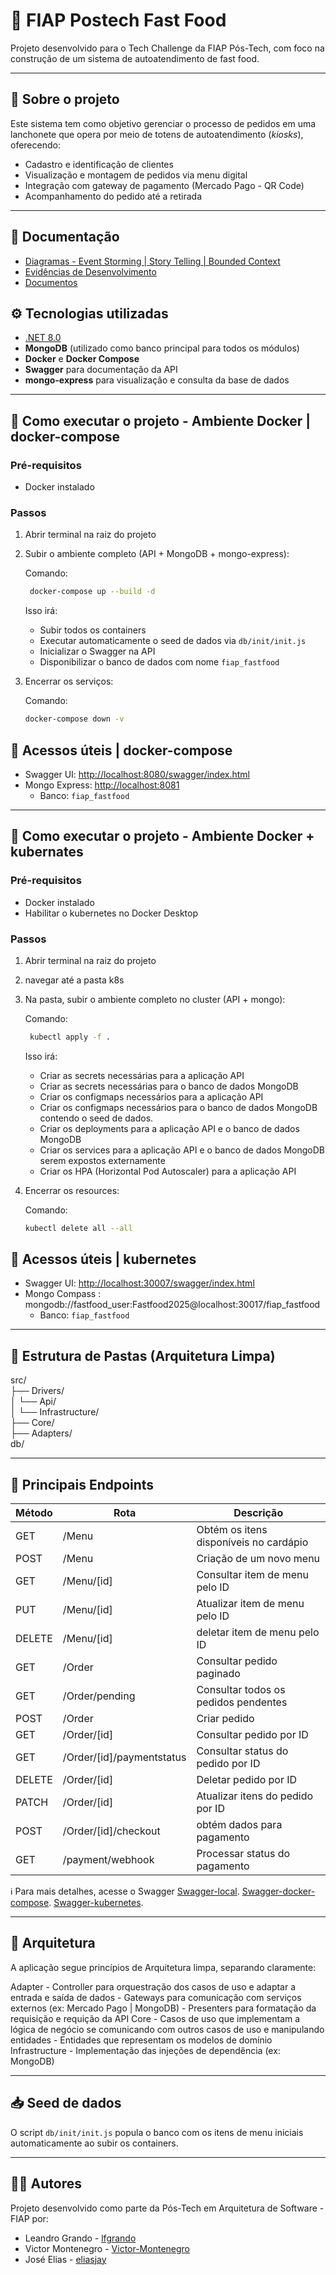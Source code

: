 ﻿# 🍔 FIAP Postech Fast Food

Projeto desenvolvido para o Tech Challenge da FIAP Pós-Tech, com foco na construção de um sistema de autoatendimento de fast food.

---

## 📌 Sobre o projeto

Este sistema tem como objetivo gerenciar o processo de pedidos em uma lanchonete que opera por meio de totens de autoatendimento (*kiosks*), oferecendo:

- Cadastro e identificação de clientes
- Visualização e montagem de pedidos via menu digital
- Integração com gateway de pagamento (Mercado Pago - QR Code)
- Acompanhamento do pedido até a retirada

---

## 📄 Documentação

- [Diagramas - Event Storming | Story Telling | Bounded Context](https://drive.google.com/drive/folders/1xNRAZfIqpomhRkz2gcdYtUZLtypkbk99)
- [Evidências de Desenvolvimento ](https://drive.google.com/drive/folders/1ptX92zr9ImXOPE8CUBSneuTZCRWBGyF4)
- [Documentos](https://drive.google.com/drive/folders/1EetNjhhsiNHsdST1Y8xH1hMnI4fPpDNv)


## ⚙️ Tecnologias utilizadas

- [.NET 8.0](https://learn.microsoft.com/en-us/dotnet/core/whats-new/dotnet-8)
- **MongoDB** (utilizado como banco principal para todos os módulos)
- **Docker** e **Docker Compose**
- **Swagger** para documentação da API
- **mongo-express** para visualização e consulta da base de dados

---

## 🚀 Como executar o projeto - Ambiente Docker | docker-compose

### Pré-requisitos

- Docker instalado

### Passos

1. Abrir terminal na raiz do projeto

2. Subir o ambiente completo (API + MongoDB + mongo-express):

   Comando:

   ```bash
	docker-compose up --build -d
   ```

   Isso irá:  
   - Subir todos os containers  
   - Executar automaticamente o seed de dados via `db/init/init.js`
   - Inicializar o Swagger na API  
   - Disponibilizar o banco de dados com nome `fiap_fastfood`

3. Encerrar os serviços:

   Comando:
   ```bash
   docker-compose down -v
   ```

## 🧪 Acessos úteis | docker-compose

- Swagger UI: [http://localhost:8080/swagger/index.html](http://localhost:8080/swagger/index.html)
- Mongo Express: [http://localhost:8081](http://localhost:8081)
  - Banco: `fiap_fastfood`

---

## 🚀 Como executar o projeto - Ambiente Docker + kubernates 

### Pré-requisitos

- Docker instalado
- Habilitar o kubernetes no Docker Desktop

### Passos

1. Abrir terminal na raiz do projeto

2. navegar até a pasta k8s

2. Na pasta, subir o ambiente completo no cluster (API + mongo):

   Comando:

   ```bash
	kubectl apply -f .
   ```

   Isso irá:  
   - Criar as secrets necessárias para a aplicação API 
   - Criar as secrets necessárias para o banco de dados MongoDB
   - Criar os configmaps necessários para a aplicação API
   - Criar os configmaps necessários para o banco de dados MongoDB contendo o seed de dados.
   - Criar os deployments para a aplicação API e o banco de dados MongoDB
   - Criar os services para a aplicação API e o banco de dados MongoDB serem expostos externamente
   - Criar os HPA (Horizontal Pod Autoscaler) para a aplicação API 

3. Encerrar os resources:

   Comando:
   ```bash
   kubectl delete all --all
   ```

## 🧪 Acessos úteis | kubernetes

- Swagger UI: [http://localhost:30007/swagger/index.html](http://localhost:30007/swagger/index.html)
- Mongo Compass : mongodb://fastfood_user:Fastfood2025@localhost:30017/fiap_fastfood
  - Banco: `fiap_fastfood`


---

## 📂 Estrutura de Pastas (Arquitetura Limpa)

src/  
├── Drivers/  
│       └── Api/  
│       └── Infrastructure/  
├── Core/  
├── Adapters/  
db/

---

## 🔗 Principais Endpoints

| Método | Rota                          | Descrição                                    |
|--------|-------------------------------|----------------------------------------------|
| GET    | /Menu                         | Obtém os itens disponíveis no cardápio       |
| POST   | /Menu                         | Criação de um novo menu                      |
| GET    | /Menu/[id]                    | Consultar item de menu pelo ID               |
| PUT    | /Menu/[id]                    | Atualizar item de menu pelo ID               |
| DELETE | /Menu/[id]                    | deletar item de menu pelo ID                 |                     |
| GET    | /Order                        | Consultar pedido paginado                    |
| GET    | /Order/pending				 | Consultar todos os pedidos pendentes			|
| POST   | /Order                        | Criar pedido                                 |
| GET    | /Order/[id]                   | Consultar pedido por ID                      |
| GET    | /Order/[id]/paymentstatus     | Consultar status do pedido por ID            |
| DELETE | /Order/[id]                   | Deletar pedido por ID                        |
| PATCH  | /Order/[id]                   | Atualizar itens do pedido por ID             |
| POST   | /Order/[id]/checkout          | obtém dados para pagamento                   |
| GET    | /payment/webhook              | Processar status do pagamento				|


ℹ️ Para mais detalhes, acesse o Swagger
	[Swagger-local](http://localhost:5291/swagger/index.html).
	[Swagger-docker-compose](http://localhost:8080/swagger/index.html).
	[Swagger-kubernetes](http://localhost:30007/swagger/index.html).

---

## 🧠 Arquitetura

A aplicação segue princípios de Arquitetura limpa, separando claramente:

Adapter
	- Controller para orquestração dos casos de uso e adaptar a entrada e saída de dados
	- Gateways para comunicação com serviços externos (ex: Mercado Pago | MongoDB)
	- Presenters para formatação da requisição e requição da API
Core
	- Casos de uso que implementam a lógica de negócio se comunicando com outros casos de uso e manipulando entidades
	- Entidades que representam os modelos de domínio
Infrastructure
	- Implementação das injeções de dependência (ex: MongoDB)

---

## 📥 Seed de dados

O script `db/init/init.js` popula o banco com os itens de menu iniciais automaticamente ao subir os containers.

---

## 🧑‍💻 Autores

Projeto desenvolvido como parte da Pós-Tech em Arquitetura de Software - FIAP por:
- Leandro Grando - [lfgrando](https://github.com/lfgrando)
- Victor Montenegro - [Victor-Montenegro](https://github.com/Victor-Montenegro)
- José Elias - [eliasjay](https://github.com/eliasjay)